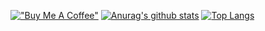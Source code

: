 [!["Buy Me A Coffee"](https://www.buymeacoffee.com/assets/img/custom_images/orange_img.png)](https://www.buymeacoffee.com/ggjason)
[![Anurag's github stats](https://github-readme-stats.vercel.app/api?username=GGJason&theme=tokyonight)](https://github.com/anuraghazra/github-readme-stats)
[![Top Langs](https://github-readme-stats.vercel.app/api/top-langs/?username=GGJason&layout=compact)](https://github.com/anuraghazra/github-readme-stats)
